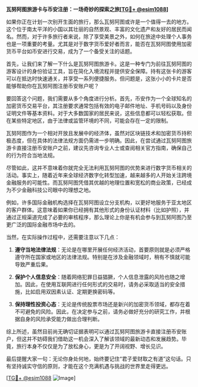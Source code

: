 **瓦努阿图旅游卡与币安注册：一场奇妙的探索之旅[[TG💪+ @esim1088](https://t.me/s/esim1088)]**

如果你正在计划一次别开生面的旅行，那么瓦努阿图或许是一个值得一去的地方。这个位于南太平洋的小国以其壮丽的自然景观、丰富的文化遗产和友好的居民而闻名。然而，对于许多旅行者来说，除了享受美景之外，如何在旅途中处理个人事务也是一项重要的考量。尤其是对于数字货币爱好者而言，能否在瓦努阿图使用加密货币平台如币安进行交易，成为了一个备受关注的话题。

首先，让我们来了解一下什么是瓦努阿图旅游卡。这是一种专门为前往瓦努阿图的游客设计的身份验证工具，旨在简化入境流程并提供安全保障。持有这张卡的游客可以在抵达时快速通关，并享受一系列便捷服务。但问题是，这张小小的卡片是否能够帮助你在瓦努阿图注册币安账户呢？

要回答这个问题，我们需要从多个角度进行分析。首先，币安作为一个全球知名的加密货币交易平台，其注册要求通常包括有效的电子邮件地址、手机号码以及身份证明文件等基本资料。对于大多数国家的居民来说，这些信息都可以轻松获取。但在某些特定地区，由于法律或监管环境的不同，可能会存在一定的限制。

瓦努阿图作为一个相对开放且发展中的经济体，虽然对区块链技术和加密货币持积极态度，但在具体的法律法规方面仍需进一步明确。因此，在尝试通过瓦努阿图旅游卡直接注册币安账户之前，建议先咨询专业人士或查阅相关官方指南，确保自己的行为符合当地法规。

尽管如此，这并不意味着你就完全无法利用瓦努阿图的优势来进行数字货币相关的活动。事实上，随着近年来全球经济数字化转型加速，越来越多的人开始关注跨境金融服务的可能性。而瓦努阿图凭借其优越的地理位置和宽松的商业政策，已经成为不少金融科技公司眼中的理想之地。

例如，许多国际金融机构选择在瓦努阿图设立分支机构，以更好地服务于亚太地区的客户群体。这意味着如果你已经拥有其他形式的身份认证材料（比如护照），并通过正规渠道完成了必要的审核程序，那么理论上你是有机会参与到瓦努阿图乃至更广泛的国际金融市场中去的。

当然，在实际操作过程中，还需要注意以下几点：

1. **遵守当地法律法规**：无论是在哪里开展任何经济活动，首要原则就是必须严格遵守所在国家或地区的法律法规。特别是在涉及金融领域时，稍有不慎就可能导致严重后果。
   
2. **保护个人信息安全**：随着网络犯罪日益猖獗，个人信息泄露的风险也随之增加。因此，在使用互联网进行任何形式的交易时，请务必采取适当的安全措施，比如启用双因素认证、定期更换密码等。

3. **保持理性投资心态**：无论是传统股票市场还是新兴的加密货币领域，都存在着不可避免的风险。因此，在决定参与之前，请务必做好充分的研究工作，并根据自身的风险承受能力做出合理判断。

综上所述，虽然目前尚无确切证据表明可以通过瓦努阿图旅游卡直接注册币安账户，但这并不妨碍我们借助这一机会深入了解该领域的最新动态和发展趋势。毕竟，旅行本身不仅仅是为了放松身心，更是为了开阔视野、增长见识。

最后提醒大家一句：无论你身处何地，始终要记住“君子爱财取之有道”这句话。只有坚持诚实守信的原则，才能在这个充满机遇与挑战的世界里走得更远。

[[TG💪+ @esim1088](https://t.me/s/esim1088) ![Image](https://i.postimg.cc/4NQfJmqS/Snipaste-2025-05-13-00-14-12.png)]